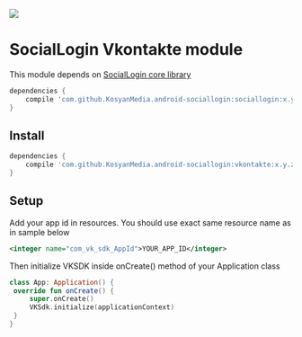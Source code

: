 [![](https://jitpack.io/v/KosyanMedia/android-sociallogin.svg)](https://jitpack.io/#KosyanMedia/android-sociallogin)

# SocialLogin Vkontakte module

This module depends on [SocialLogin core library][sociallogin-core]

```Groovy
dependencies {
    compile 'com.github.KosyanMedia.android-sociallogin:sociallogin:x.y.z'
}
```

## Install

```Groovy
dependencies {
    compile 'com.github.KosyanMedia.android-sociallogin:vkontakte:x.y.z'
}
```

## Setup

Add your app id in resources. You should use exact same resource name as in sample below

```xml
<integer name="com_vk_sdk_AppId">YOUR_APP_ID</integer>
```

Then initialize VKSDK inside onCreate() method of your Application class

```Kotlin
class App: Application() {
 override fun onCreate() {
     super.onCreate()
     VKSdk.initialize(applicationContext)
 }
}
```

[sociallogin-core]: https://github.com/KosyanMedia/android-sociallogin